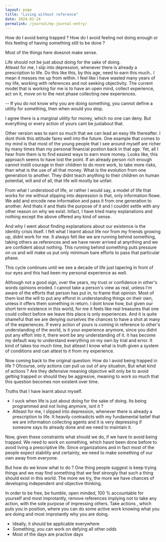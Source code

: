 ```yaml
---
layout: page
title: "Living without reference"
date: 2024-02-24
permalink: /journal/my-journal-entry/
---
```


How do I avoid being trapped ?
How do I avoid feeling not doing enough or this feeling of having something still to be done ?

Most of the things here doesnot make sense.

Life should not be just about doing for the sake of doing.   
Atleast for me, I slip into depression, whenever there is already a prescription to life. Do this like this, by this age, need to earn this much.. I mean it messes me up from within. I feel like I have wasted many years of my life, working with references and not seeking objectivity.
The current model that is working for me is to have an open mind, collect experience, act on it, move on to the next phase collecting new experiences.

-- If you do not know why you are doing something, you cannot define a utility for something, then when would you stop.

 I agree there is a marginal utility for money, which no one can deny. But everything or every action of yours cant be justabout that.

Other version was to earn so much that we can lead an easy life thereafter. I dont think this attitude fares well into the future. One example that comes to my mind is that most of the young people that I see around myself are richer by many times than my personal financial postion back in that age. Yet, all I hear from them is to find easiest ways to earn more money. Looks like, this approach seems to have lost the point. If an already person rich enough cannot instill courage in their children to do more work, to take more risks, than what is the use of all that money. What is the evolution from one generation to another. They didnt teach anything to their children on human potential, will and of all, that life will mostly be unfair.


From what I understood of life, or rather I would say, a model of life that works for me without slipping into depression is that, only information flowe. We add and encode new information and pass it from one generation to another. And thats it and thats the purpose of it and I couldnt settle with any other reason on why we exist. Infact, I have tried many explanations and nothing except the above offered any kind of sense.

And why I went about finding explanations about our existence is the identity crisis itself. I felt what I learnt about life nor from my friends growing up, didnt work for me. It always felt like we are running behind something, taking others as references and we have never arrived at anyrthing and we are confident about nothing. This running behind something puts pressure on us and will make us put only minimum bare efforts to pass that particular phase.

This cycle continues until we see a decade of life just tapering in front of our eyes and this had been my personal experience as well.

Although not a good sign, over the years, my trust or confidence in other's words opinions eroded. I cannot take a person's view as real, unless I'm aware of the efforts that person has put in, to frame that opinion. Most of them lost the will to put any efforst in understanding things on their own, unless it offers them something in return. I dont know how, but given our short term existence in this world, for me it feels like real treasures that one could collect before we leave this place is only experiences. And it is quite shameful that we are denying ourselves the chances to have a shot at many of the experiences. If every action of yours is coming in reference to other's understanding of the world, is it your experience anymore, since you didnt put any effort into it, there wont be any understanding of it. It has become my default way to understand everything on my own by trial and error. It kind of takes too much time, but atleast I know what is truth given a system of conditions and can attest to it from my experience.


Now coming back to the original question: How do I avoid being trapped in life ? Ofcourse, only actions can pull us out of any situation, But what kind of actions ? Are they defensive meaning objective will only be to avoid getting trapped or should they be aggresive, meaning to work so much that this question becomes non existent over time.

Truths that I have learnt about myself.
* I suck when life is just about doing for the sake of doing. Its being programmed and not living anymore, isnt it ?
* Atleast for me, I slipped into depression, whenever there is already a prescription to life. It heavily contradicts with my fundamental belief that we are information collecting agents and it is very depressing if someone says its already done and we need to maintain it.

Now, given these constraints what should we do, if we have to avoid being trapped.
We need to work on something, which hasnt been done before to avoid living a prescriptive life.
Since organizations and in fact most of the people expect stability and certainty, we need to make something of our own away from everyone.

But how do we know what to do ?
One thing people suggest is keep trying things and we may find something that we feel strongly that such a thing should exist in this world. The more we try, the more we have chances of developing independent and objective thinking.

In order to be free, be humble, open minded, 100 % accountable for yourself and most improtantly, remove references implying not to take any action, with the sole purpose of impressing others. Take actions , which puts you in position, where you can do some active work knowing what you are doing and most improtantly why you are doing.

* Ideally, it should be applicable everywhere
* Something, you can work on defying all other odds
* Most of the days are practive days